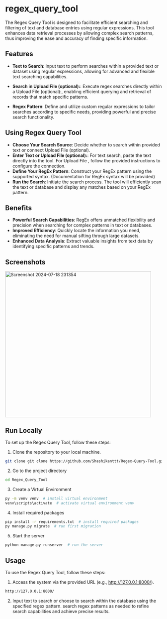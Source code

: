 # regex_query_tool

The Regex Query Tool is designed to facilitate efficient searching and filtering of text and database entries using regular expressions. This tool enhances data retrieval processes by allowing complex search patterns, thus improving the ease and accuracy of finding specific information.

## Features

- **Text to Search**: Input text to perform searches within a provided text or dataset using regular expressions, allowing for advanced and flexible text searching capabilities.
  
- **Search in Upload File (optional):**: Execute regex searches directly within a Upload File (optional):, enabling efficient querying and retrieval of records that match specific patterns.

- **Regex Pattern**: Define and utilize custom regular expressions to tailor searches according to specific needs, providing powerful and precise search functionality.
## Using Regex Query Tool
- **Choose Your Search Source**: Decide whether to search within provided text or connect Upload File (optional).
- **Enter Text or Upload File (optional):**: For text search, paste the text directly into the tool. For Upload File , follow the provided instructions to configure the connection.
- **Define Your RegEx Pattern**: Construct your RegEx pattern using the supported syntax. (Documentation for RegEx syntax will be provided)
- **Run the Search**: Initiate the search process. The tool will efficiently scan the text or database and display any matches based on your RegEx pattern.
## Benefits
- **Powerful Search Capabilities**: RegEx offers unmatched flexibility and precision when searching for complex patterns in text or databases.
- **Improved Efficiency**: Quickly locate the information you need, eliminating the need for manual sifting through large datasets.
- **Enhanced Data Analysis**: Extract valuable insights from text data by identifying specific patterns and trends.

## Screenshots

<img width="469" alt="Screenshot 2024-07-18 231354" src="https://github.com/user-attachments/assets/8ddee0f8-7a43-425e-af00-cdad016466d7">



## Run Locally

To set up the Regex Query Tool, follow these steps:

1. Clone the repository to your local machine.

```bash
git clone git clone https://github.com/Shashikanttt/Regex-Query-Tool.git
```

2. Go to the project directory

```bash
cd Regex_Query_Tool
```

3. Create a Virtual Environment

```bash
py -m venv venv  # install virtual environment
venv\scripts\activate  # activate virtual environment venv
```

4. Install required packages

```bash
pip install -r requirements.txt  # install required packages
py manage.py migrate  # run first migration
```

5. Start the server

```bash
python manage.py runserver  # run the server
```

## Usage

To use the Regex Query Tool, follow these steps:

1. Access the system via the provided URL (e.g., http://127.0.0.1:8000/).

```bash
http://127.0.0.1:8000/
```

2. Input text to search or choose to search within the database using the specified regex pattern.
   search regex patterns as needed to refine search capabilities and achieve precise results.

